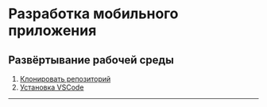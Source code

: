 # Разработка мобильного приложения
## Развёртывание рабочей среды

1. [Клонировать репозиторий](https://github.com/mrzvinograd/project_vmp.git)
2. [Установка VSCode](https://code.visualstudio.com/download)
---